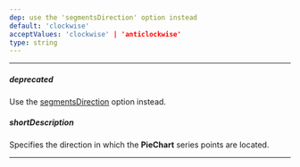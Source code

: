 ```yaml
---
dep: use the 'segmentsDirection' option instead
default: 'clockwise'
acceptValues: 'clockwise' | 'anticlockwise'
type: string
---
```

---
##### deprecated
Use the [segmentsDirection](/api-reference/20%20Data%20Visualization%20Widgets/15%20dxPieChart/1%20Configuration/segmentsDirection.md '/Documentation/ApiReference/Data_Visualization_Widgets/dxPieChart/Configuration/#segmentsDirection') option instead.

##### shortDescription
Specifies the direction in which the **PieChart** series points are located.

---

